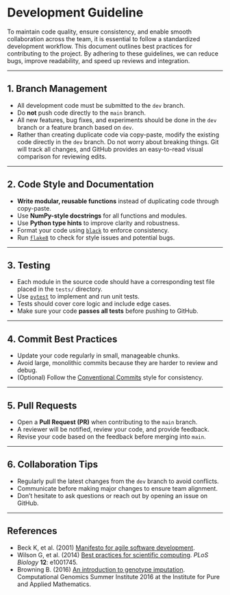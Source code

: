 # Development Guideline

To maintain code quality, ensure consistency, and enable smooth collaboration across the team, it is essential to follow a standardized development workflow. This document outlines best practices for contributing to the project. By adhering to these guidelines, we can reduce bugs, improve readability, and speed up reviews and integration.

---

## 1. Branch Management

- All development code must be submitted to the `dev` branch.
- Do **not** push code directly to the `main` branch.
- All new features, bug fixes, and experiments should be done in the `dev` branch or a feature branch based on `dev`.
- Rather than creating duplicate code via copy-paste, modify the existing code directly in the `dev` branch. Do not worry about breaking things. Git will track all changes, and GitHub provides an easy-to-read visual comparison for reviewing edits.

---

## 2. Code Style and Documentation

- **Write modular, reusable functions** instead of duplicating code through copy-paste.
- Use **NumPy-style docstrings** for all functions and modules.
- Use **Python type hints** to improve clarity and robustness.
- Format your code using [`black`](https://github.com/psf/black) to enforce consistency.
- Run [`flake8`](https://flake8.pycqa.org/) to check for style issues and potential bugs.

---

## 3. Testing

- Each module in the source code should have a corresponding test file placed in the `tests/` directory.
- Use [`pytest`](https://docs.pytest.org/) to implement and run unit tests.
- Tests should cover core logic and include edge cases.
- Make sure your code **passes all tests** before pushing to GitHub.

---

## 4. Commit Best Practices

- Update your code regularly in small, manageable chunks.
- Avoid large, monolithic commits because they are harder to review and debug.
- (Optional) Follow the [Conventional Commits](https://www.conventionalcommits.org/) style for consistency.

---

## 5. Pull Requests

- Open a **Pull Request (PR)** when contributing to the `main` branch.
- A reviewer will be notified, review your code, and provide feedback.
- Revise your code based on the feedback before merging into `main`.

---

## 6. Collaboration Tips

- Regularly pull the latest changes from the `dev` branch to avoid conflicts.
- Communicate before making major changes to ensure team alignment.
- Don’t hesitate to ask questions or reach out by opening an issue on GitHub.

---

## References

- Beck K, et al. (2001) [Manifesto for agile software development](https://agilemanifesto.org/).
- Wilson G, et al. (2014) [Best practices for scientific computing](https://doi.org/10.1371/journal.pbio.1001745). *PLoS Biology* **12**: e1001745.
- Browning B. (2016) [An introduction to genotype imputation](https://www.youtube.com/watch?v=-oUvXXg6tl8). Computational Genomics Summer Institute 2016 at the Institute for Pure and Applied Mathematics.
